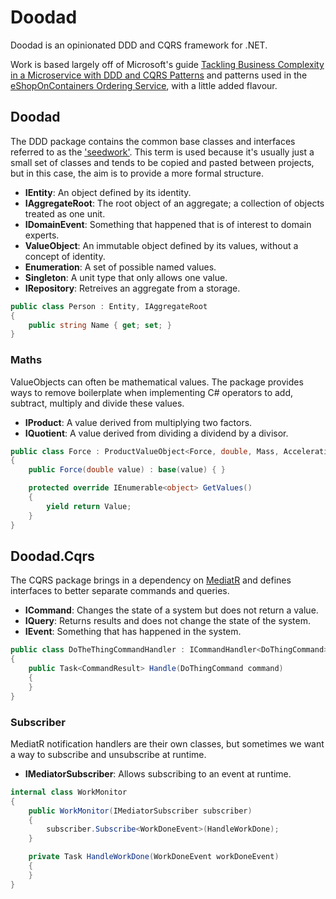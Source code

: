 # Doodad

Doodad is an opinionated DDD and CQRS framework for .NET.

Work is based largely off of Microsoft's guide [Tackling Business Complexity in a Microservice with DDD and CQRS Patterns](https://docs.microsoft.com/en-us/dotnet/architecture/microservices/microservice-ddd-cqrs-patterns/) and patterns used in the [eShopOnContainers Ordering Service](https://github.com/dotnet-architecture/eShopOnContainers/tree/dev/src/Services/Ordering), with a little added flavour.

## Doodad

The DDD package contains the common base classes and interfaces referred to as the ['seedwork'](https://docs.microsoft.com/en-us/dotnet/architecture/microservices/microservice-ddd-cqrs-patterns/seedwork-domain-model-base-classes-interfaces). This term is used because it's usually just a small set of classes and tends to be copied and pasted between projects, but in this case, the aim is to provide a more formal structure.

- **IEntity**: An object defined by its identity.
- **IAggregateRoot**: The root object of an aggregate; a collection of objects treated as one unit.
- **IDomainEvent**: Something that happened that is of interest to domain experts.
- **ValueObject**: An immutable object defined by its values, without a concept of identity.
- **Enumeration**: A set of possible named values.
- **Singleton**: A unit type that only allows one value.
- **IRepository**: Retreives an aggregate from a storage.

```csharp
public class Person : Entity, IAggregateRoot
{
    public string Name { get; set; }
}
```

### Maths

ValueObjects can often be mathematical values. The package provides ways to remove boilerplate when implementing C# operators to add, subtract, multiply and divide these values.

- **IProduct**: A value derived from multiplying two factors.
- **IQuotient**: A value derived from dividing a dividend by a divisor.

```csharp
public class Force : ProductValueObject<Force, double, Mass, Acceleration>
{
    public Force(double value) : base(value) { }

    protected override IEnumerable<object> GetValues()
    {
        yield return Value;
    }
}
```

## Doodad.Cqrs

The CQRS package brings in a dependency on [MediatR](https://github.com/jbogard/MediatR) and defines interfaces to better separate commands and queries.

- **ICommand**: Changes the state of a system but does not return a value.
- **IQuery**: Returns results and does not change the state of the system.
- **IEvent**: Something that has happened in the system.

```csharp
public class DoTheThingCommandHandler : ICommandHandler<DoThingCommand>
{
    public Task<CommandResult> Handle(DoThingCommand command)
    {
    }
}
```

### Subscriber

MediatR notification handlers are their own classes, but sometimes we want a way to subscribe and unsubscribe at runtime.

- **IMediatorSubscriber**: Allows subscribing to an event at runtime.

```csharp
internal class WorkMonitor
{
    public WorkMonitor(IMediatorSubscriber subscriber)
    {
        subscriber.Subscribe<WorkDoneEvent>(HandleWorkDone);
    }

    private Task HandleWorkDone(WorkDoneEvent workDoneEvent)
    {
    }
}
```